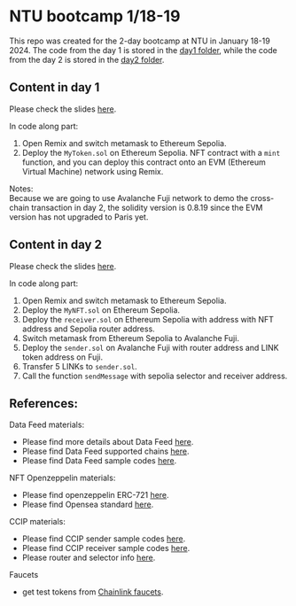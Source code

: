 # NTU bootcamp 1/18-19
This repo was created for the 2-day bootcamp at NTU in January 18-19 2024. The code from the day 1 is stored in the [day1 folder](./day1/), while the code from the day 2 is stored in the [day2 folder](./day2/).

## Content in day 1
Please check the slides [here](https://docs.google.com/presentation/d/1KeHildzNdFeTvyB8uLVzN_6cxCNgBVRbCNsyMBUlNGE/edit?usp=sharing).

In code along part:
1. Open Remix and switch metamask to Ethereum Sepolia.
2. Deploy the `MyToken.sol` on Ethereum Sepolia.
NFT contract with a `mint` function, and you can deploy this contract onto an EVM (Ethereum Virtual Machine) network using Remix.

Notes:<br>
Because we are going to use Avalanche Fuji network to demo the cross-chain transaction in day 2, the solidity version is 0.8.19 since the EVM version has not upgraded to Paris yet. 

## Content in day 2
Please check the slides [here](https://docs.google.com/presentation/d/1gJA9L1DyV1nne-OfUA0Ty_fygML_bnPGzTraamQ_fcs/edit?usp=sharing).

In code along part:
1. Open Remix and switch metamask to Ethereum Sepolia.
2. Deploy the `MyNFT.sol` on Ethereum Sepolia.
3. Deploy the `receiver.sol` on Ethereum Sepolia with address with NFT address and Sepolia router address.
4. Switch metamask from Ethereum Sepolia to Avalanche Fuji.
5. Deploy the `sender.sol` on Avalanche Fuji with router address and LINK token address on Fuji.
6. Transfer 5 LINKs to `sender.sol`. 
7. Call the function `sendMessage` with sepolia selector and receiver address.

## References:
Data Feed materials:
- Please find more details about Data Feed [here](https://docs.chain.link/data-feeds).
- Please find Data Feed supported chains [here](https://docs.chain.link/data-feeds/price-feeds/addresses?network=ethereum&page=1).
- Please find Data Feed sample codes [here](https://docs.chain.link/data-feeds/getting-started). 

NFT Openzeppelin materials:
- Please find openzeppelin ERC-721 [here](https://docs.openzeppelin.com/contracts/5.x/erc721).
- Please find Opensea standard [here](https://docs.opensea.io/docs/metadata-standards).

CCIP materials:
- Please find CCIP sender sample codes [here](https://docs.chain.link/ccip/getting-started#sender-code).
- Please find CCIP receiver sample codes [here](https://docs.chain.link/ccip/getting-started#receiver-code). 
- Please router and selector info [here](https://docs.chain.link/ccip/supported-networks/v1_2_0/testnet).

Faucets
- get test tokens from [Chainlink faucets](https://faucets.chain.link/).